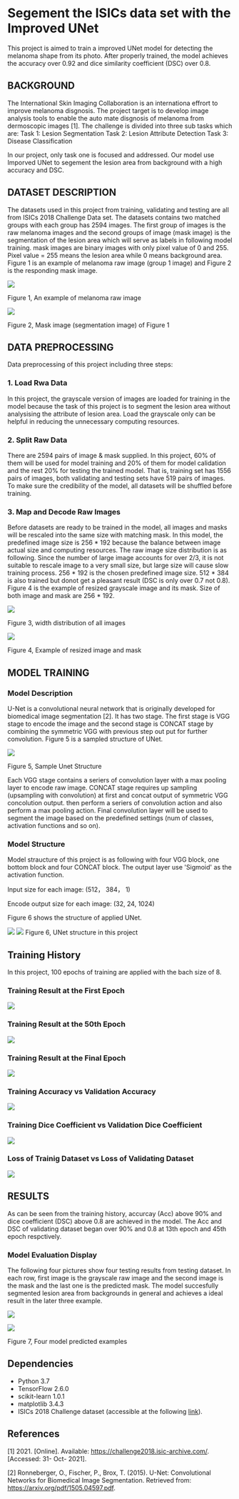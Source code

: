 # Segement the ISICs data set with the Improved UNet

This project is aimed to train a improved UNet model for detecting the melanoma shape from its photo. After properly trained, the model achieves the accuracy over 0.92 and dice similarity coefficient (DSC) over 0.8.

## BACKGROUND
The International Skin Imaging Collaboration is an internationa effrort to improve melanoma disgnosis. The project target is to develop image analysis tools to enable the auto mate disgnosis of melanoma from dermoscopic images [1]. The challenge is divided into three sub tasks which are:
Task 1: Lesion Segmentation 
Task 2: Lesion Attribute Detection 
Task 3: Disease Classification 

In our project, only task one is focused and addressed. Our model use Imporved UNet to segement the lesion area from background with a high accuracy and DSC. 

## DATASET DESCRIPTION

The datasets used in this project from training, validating and testing are all from ISICs 2018 Challenge Data set. The datasets contains two matched groups with each group has 2594 images. The first group of images is the raw melanoma images and the second groups of image (mask image) is the segmentation of the lesion area which will serve as labels in following model training.  mask images are binary images with only pixel value of 0 and 255. Pixel value = 255 means the lesion area while 0 means background area. Figure 1 is an example of melanoma raw image (group 1 image) and Figure 2 is the responding mask image.

![](./images/ISIC_0000008.jpg)

Figure 1, An example of melanoma raw image

![](./images/ISIC_0000008_segmentation.png)

Figure 2, Mask image (segmentation image) of Figure 1 
## DATA PREPROCESSING

Data preprocessing of this project including three steps:

### 1. Load Rwa Data

In this project, the grayscale version of images are loaded for training in the model because the task of this project is to segment the lesion area without analysising the attribute of lesion area. Load the grayscale only can be helpful in reducing the unnecessary computing resources. 

### 2. Split Raw Data

There are 2594 pairs of image & mask supplied. In this project, 60% of them will be used for model training and 20% of them for model calidation and the rest 20% for testing the trained model. That is, training set has 1556 pairs of images, both validating and testing sets have 519 pairs of images. To make sure the credibility of the model, all datasets will be shuffled before training. 

### 3. Map and Decode Raw Images

Before datasets are ready to be trained in the model, all images and masks will be rescaled into the same size with matching mask. In this model, the predefined image size is 256 * 192 because the balance between image actual size and computing resources. The raw image size distribution is as following. Since the number of large image accounts for over 2/3, it is not suitable to rescale image to a very small size, but large size will cause slow training process. 256 * 192 is the chosen predefined image size. 512 * 384 is also trained but donot get a pleasant result (DSC is only over 0.7 not 0.8). Figure 4 is the example of resized grayscale image and its mask. Size of both image and mask are 256 * 192.


![](./images/width_distribution.png)

Figure 3, width distribution of all images

![](./images/resized.png)

Figure 4, Example of resized image and mask


## MODEL TRAINING 

### Model Description
U-Net is a convolutional neural network that is originally developed for biomedical image segmentation [2]. It has two stage. The first stage is VGG stage to encode the image and the second stage is CONCAT stage by combining the symmetric VGG with previous step out put for further convolution. Figure 5 is a sampled structure of UNet. 

![](./images/unet.jpg)

Figure 5, Sample Unet Structure

Each VGG stage contains a seriers of convolution layer with a max pooling layer to encode raw image. CONCAT stage requires up sampling (upsampling with convolution) at first and concat output of symmetric VGG concolution output. then perform a seriers of convolution action and also perform a max pooling action. Final convolution layer will be used to segment the image based on the predefined settings (num of classes, activation functions and so on). 


### Model Structure

Model straucture of this project is as following with four VGG block, one bottom block and four CONCAT block. The output layer use 'Sigmoid' as the activation function.

Input size for each image: (512， 384， 1)

Encode output size for each image: (32, 24, 1024)

Figure 6 shows the structure of applied UNet.

![](./images/UNet_cons_1.png)
![](./images/UNet_cons_2.png)
Figure 6, UNet structure in this project

## Training History

In this project, 100 epochs of training are applied with the bach size of 8. 
### Training Result at the First Epoch
![](./images/epoch1.png)
### Training Result at the 50th Epoch
![](./images/epoch50.png)
### Training Result at the Final Epoch
![](./images/epoch100.png)

### Training Accuracy vs Validation Accuracy
![](./images/accuracy.png)
### Training Dice Coefficient vs Validation Dice Coefficient
![](./images/DSC.png)

### Loss of Trainig Dataset vs Loss of Validating Dataset 
![](./images/loss.png)

## RESULTS
As can be seen from the training history, accurcay (Acc) above 90% and dice coefficient (DSC) above 0.8 are achieved in the model. The Acc and DSC of validating dataset began over 90% and 0.8 at 13th epoch and 45th epoch respctively.

### Model Evaluation Display
The following four pictures show four testing results from testing dataset. In each row, first image is the grayscale raw image and the second image is the mask and the last one is the predicted mask. The model succesfully segmented lesion area from backgrounds in general and achieves a ideal result in the later three example. 

![](./images/pred_1.png)

![](./images/pred_2.png)

Figure 7, Four model predicted examples

## Dependencies
- Python 3.7
- TensorFlow 2.6.0
- scikit-learn 1.0.1
- matplotlib 3.4.3
- ISICs 2018 Challenge dataset (accessible at the following [link](https://challenge2018.isic-archive.com/)).


## References

[1] 2021. [Online]. Available: https://challenge2018.isic-archive.com/. [Accessed: 31- Oct- 2021].

[2] Ronneberger, O., Fischer, P., Brox, T. (2015). U-Net: Convolutional Networks for Biomedical Image Segmentation. Retrieved from: https://arxiv.org/pdf/1505.04597.pdf.


